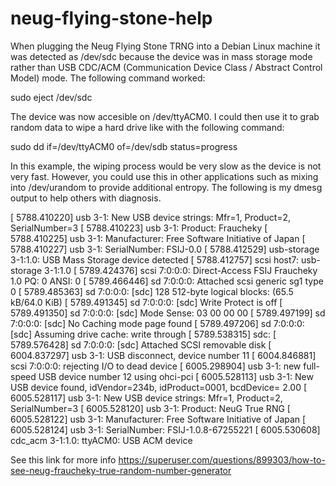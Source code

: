 # neug-flying-stone-help
When plugging the Neug Flying Stone TRNG into a Debian Linux machine it was detected as /dev/sdc because the device was in mass storage mode rather than USB CDC/ACM (Communication Device Class / Abstract Control Model) mode.  The following command worked:  

sudo eject /dev/sdc 

The device was now accesible on /dev/ttyACM0.  I could then use it to grab random data to wipe a hard drive like with the following command:

sudo dd if=/dev/ttyACM0 of=/dev/sdb status=progress


In this example, the wiping process would be very slow as the device is not very fast.  However, you could use this in other applications such as mixing into /dev/urandom to provide additional entropy.  The following is my dmesg output to help others with diagnosis.  

[ 5788.410220] usb 3-1: New USB device strings: Mfr=1, Product=2, SerialNumber=3
[ 5788.410223] usb 3-1: Product: Fraucheky
[ 5788.410225] usb 3-1: Manufacturer: Free Software Initiative of Japan
[ 5788.410227] usb 3-1: SerialNumber: FSIJ-0.0
[ 5788.412529] usb-storage 3-1:1.0: USB Mass Storage device detected
[ 5788.412757] scsi host7: usb-storage 3-1:1.0
[ 5789.424376] scsi 7:0:0:0: Direct-Access     FSIJ     Fraucheky        1.0  PQ: 0 ANSI: 0
[ 5789.466446] sd 7:0:0:0: Attached scsi generic sg1 type 0
[ 5789.485363] sd 7:0:0:0: [sdc] 128 512-byte logical blocks: (65.5 kB/64.0 KiB)
[ 5789.491345] sd 7:0:0:0: [sdc] Write Protect is off
[ 5789.491350] sd 7:0:0:0: [sdc] Mode Sense: 03 00 00 00
[ 5789.497199] sd 7:0:0:0: [sdc] No Caching mode page found
[ 5789.497206] sd 7:0:0:0: [sdc] Assuming drive cache: write through
[ 5789.538315]  sdc:
[ 5789.576428] sd 7:0:0:0: [sdc] Attached SCSI removable disk
[ 6004.837297] usb 3-1: USB disconnect, device number 11
[ 6004.846881] scsi 7:0:0:0: rejecting I/O to dead device
[ 6005.298904] usb 3-1: new full-speed USB device number 12 using ohci-pci
[ 6005.528113] usb 3-1: New USB device found, idVendor=234b, idProduct=0001, bcdDevice= 2.00
[ 6005.528117] usb 3-1: New USB device strings: Mfr=1, Product=2, SerialNumber=3
[ 6005.528120] usb 3-1: Product: NeuG True RNG
[ 6005.528122] usb 3-1: Manufacturer: Free Software Initiative of Japan
[ 6005.528124] usb 3-1: SerialNumber: FSIJ-1.0.8-67255221
[ 6005.530608] cdc_acm 3-1:1.0: ttyACM0: USB ACM device

See this link for more info https://superuser.com/questions/899303/how-to-see-neug-fraucheky-true-random-number-generator  

